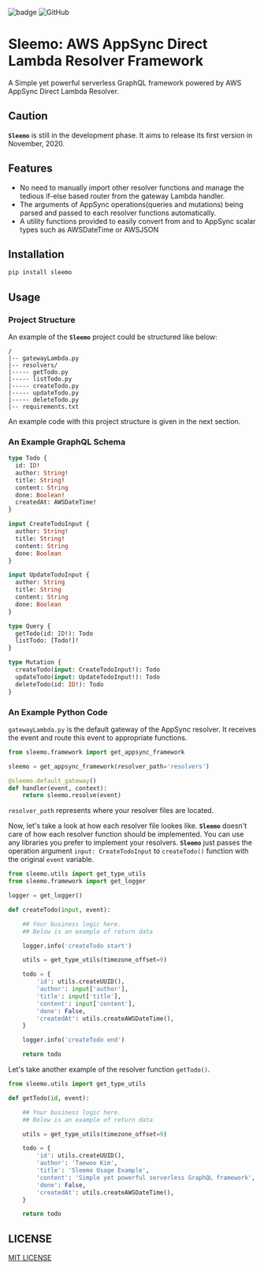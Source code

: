 ![badge](https://action-badges.now.sh/twkiiim/sleemo?action=test)
![GitHub](https://img.shields.io/github/license/twkiiim/sleemo)

# Sleemo: AWS AppSync Direct Lambda Resolver Framework

A Simple yet powerful serverless GraphQL framework powered by AWS AppSync Direct Lambda Resolver.

## Caution

**`Sleemo`** is still in the development phase. It aims to release its first version in November, 2020.

## Features
- No need to manually import other resolver functions and manage the tedious if-else based router from the gateway Lambda handler.
- The arguments of AppSync operations(queries and mutations) being parsed and passed to each resolver functions automatically.
- A utility functions provided to easily convert from and to AppSync scalar types such as AWSDateTime or AWSJSON

## Installation
```sh
pip install sleemo
```

## Usage

### Project Structure
An example of the **`Sleemo`** project could be structured like below:
```
/
|-- gatewayLambda.py
|-- resolvers/
|----- getTodo.py
|----- listTodo.py
|----- createTodo.py
|----- updateTodo.py
|----- deleteTodo.py
|-- requirements.txt
```

An example code with this project structure is given in the next section.

### An Example GraphQL Schema
```graphql
type Todo {
  id: ID!
  author: String!
  title: String!
  content: String
  done: Boolean!
  createdAt: AWSDateTime!
}

input CreateTodoInput {
  author: String!
  title: String!
  content: String
  done: Boolean
}

input UpdateTodoInput {
  author: String
  title: String
  content: String
  done: Boolean
}

type Query {
  getTodo(id: ID!): Todo
  listTodo: [Todo!]!
}

type Mutation {
  createTodo(input: CreateTodoInput!): Todo
  updateTodo(input: UpdateTodoInput!): Todo
  deleteTodo(id: ID!): Todo
}
```

### An Example Python Code

`gatewayLambda.py` is the default gateway of the AppSync resolver. It receives the event and route this event to appropriate functions.

```python
from sleemo.framework import get_appsync_framework

sleemo = get_appsync_framework(resolver_path='resolvers')

@sleemo.default_gateway()
def handler(event, context):
    return sleemo.resolve(event)

```

`resolver_path` represents where your resolver files are located. 

Now, let's take a look at how each resolver file lookes like. **`Sleemo`** doesn't care of how each resolver function should be implemented. You can use any libraries you prefer to implement your resolvers. **`Sleemo`** just passes the operation argument `input: CreateTodoInput` to `createTodo()` function with the original `event` variable.

```python
from sleemo.utils import get_type_utils
from sleemo.framework import get_logger

logger = get_logger()

def createTodo(input, event):

    ## Your business logic here. 
    ## Below is an example of return data

    logger.info('createTodo start')

    utils = get_type_utils(timezone_offset=9)

    todo = {
        'id': utils.createUUID(),
        'author': input['author'],
        'title': input['title'],
        'content': input['content'],
        'done': False,
        'createdAt': utils.createAWSDateTime(),
    }

    logger.info('createTodo end')

    return todo
```

Let's take another example of the resolver function `getTodo()`.

```python
from sleemo.utils import get_type_utils

def getTodo(id, event):

    ## Your business logic here. 
    ## Below is an example of return data

    utils = get_type_utils(timezone_offset=9)

    todo = {
        'id': utils.createUUID(),
        'author': 'Taewoo Kim',
        'title': 'Sleemo Usage Example',
        'content': 'Simple yet powerful serverless GraphQL framework',
        'done': False,
        'createdAt': utils.createAWSDateTime(),
    }

    return todo
```

## LICENSE

[MIT LICENSE](./LICENSE)